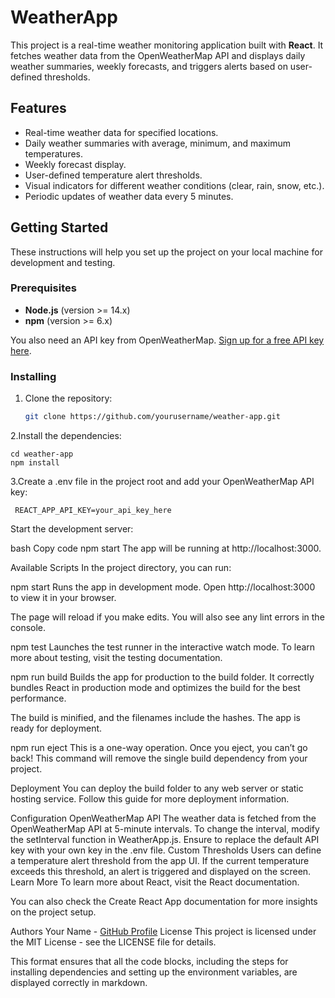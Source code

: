 # WeatherApp

This project is a real-time weather monitoring application built with **React**. It fetches weather data from the OpenWeatherMap API and displays daily weather summaries, weekly forecasts, and triggers alerts based on user-defined thresholds.

## Features
- Real-time weather data for specified locations.
- Daily weather summaries with average, minimum, and maximum temperatures.
- Weekly forecast display.
- User-defined temperature alert thresholds.
- Visual indicators for different weather conditions (clear, rain, snow, etc.).
- Periodic updates of weather data every 5 minutes.

## Getting Started

These instructions will help you set up the project on your local machine for development and testing.

### Prerequisites

- **Node.js** (version >= 14.x)
- **npm** (version >= 6.x)

You also need an API key from OpenWeatherMap. [Sign up for a free API key here](https://openweathermap.org/api).

### Installing
1. Clone the repository:

   ```bash
   git clone https://github.com/yourusername/weather-app.git
2.Install the dependencies:

    
    cd weather-app
    npm install
 
 
3.Create a .env file in the project root and add your OpenWeatherMap API key:

     
     REACT_APP_API_KEY=your_api_key_here
 
 
Start the development server:

bash
Copy code
npm start
The app will be running at http://localhost:3000.

Available Scripts
In the project directory, you can run:

npm start
Runs the app in development mode.
Open http://localhost:3000 to view it in your browser.

The page will reload if you make edits.
You will also see any lint errors in the console.

npm test
Launches the test runner in the interactive watch mode.
To learn more about testing, visit the testing documentation.

npm run build
Builds the app for production to the build folder.
It correctly bundles React in production mode and optimizes the build for the best performance.

The build is minified, and the filenames include the hashes.
The app is ready for deployment.

npm run eject
This is a one-way operation. Once you eject, you can’t go back! This command will remove the single build dependency from your project.

Deployment
You can deploy the build folder to any web server or static hosting service. Follow this guide for more deployment information.

Configuration
OpenWeatherMap API
The weather data is fetched from the OpenWeatherMap API at 5-minute intervals. To change the interval, modify the setInterval function in WeatherApp.js.
Ensure to replace the default API key with your own key in the .env file.
Custom Thresholds
Users can define a temperature alert threshold from the app UI. If the current temperature exceeds this threshold, an alert is triggered and displayed on the screen.
Learn More
To learn more about React, visit the React documentation.

You can also check the Create React App documentation for more insights on the project setup.

Authors
Your Name - [GitHub Profile](https://github.com/karthikguna2996)
License
This project is licensed under the MIT License - see the LICENSE file for details.

This format ensures that all the code blocks, including the steps for installing dependencies and setting up the environment variables, are displayed correctly in markdown.

